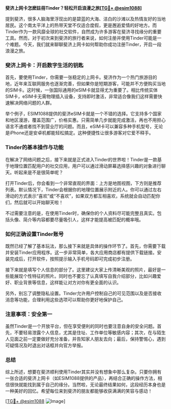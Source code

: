 **斐济上网卡怎麽註冊Tinder？轻松开启浪漫之旅[[TG💪+ @esim1088](https://t.me/s/esim1088)]**

提到斐济，很多人脑海里浮现出的是碧蓝的大海、洁白的沙滩以及热情友好的当地居民。这个南太平洋上的热带天堂不仅适合度假，更是邂逅爱情的好地方。而Tinder作为一款风靡全球的社交软件，自然成为许多游客在斐济寻找缘分的重要工具。然而，对于初次来到斐济的旅行者来说，如何注册并使用Tinder可能是一个难题。今天，我们就来聊聊斐济上网卡如何帮助你成功注册Tinder，开启一段浪漫之旅。

### 斐济上网卡：开启数字生活的钥匙

首先，要使用Tinder，你需要一张稳定的上网卡。斐济作为一个热门旅游目的地，近年来互联网服务也逐渐完善，但如果你是短期游客，可能并不方便购买当地的SIM卡。这时候，一张国际通用的eSIM卡就显得尤为重要了。相比传统实体SIM卡，eSIM卡无需物理插入设备，支持即时激活，非常适合像我们这样需要快速解决网络问题的人群。

举个例子，ESIM1088提供的斐济eSIM卡就是一个不错的选择。它支持多个国家和地区漫游，覆盖范围广，价格实惠。只需简单几步就能完成激活，再也不用担心语言不通或者找不到营业厅的问题。而且，eSIM卡可以兼容多种手机型号，无论是iPhone还是安卓机都能轻松搞定。这种便捷性让很多游客对它爱不释手。

### Tinder的基本操作与功能

在解决了网络问题之后，接下来就是正式进入Tinder的世界啦！Tinder是一款基于地理位置匹配用户的社交应用，用户可以通过滑动屏幕选择感兴趣的对象进行聊天。听起来是不是很简单呢？

打开Tinder后，你会看到一个非常直观的界面：上方是地图视图，下方则是推荐列表。默认情况下，Tinder会根据你的地理位置展示附近的人。你可以通过左右滑动的方式表示“喜欢”或“不喜欢”，如果双方都互相喜欢，系统就会自动匹配你们，然后就可以开始聊天啦！

不过需要注意的是，在使用Tinder时，确保你的个人资料尽可能完整且真实。包括头像、简介等内容都要尽量吸引人，这样才能提高被匹配的概率哦。

### 如何正确设置Tinder账号

既然已经了解了基本玩法，那么接下来就是具体的操作环节了。首先，你需要下载并安装Tinder应用程序。这一步非常简单，各大应用商店都有提供下载链接。安装完成后，打开软件，按照提示输入手机号码即可完成初步注册。

接下来就是填写个人信息的部分了。这里建议大家上传清晰美观的照片，最好是一些能展现个性特征的照片。同时也不要忘了认真填写自我介绍部分，比如兴趣爱好、职业背景等信息，这样能让对方对你有更全面的认识。

另外，别忘了调整隐私设置。Tinder允许用户控制自己的可见范围以及是否接收消息等功能，合理利用这些选项可以帮助你更好地保护自己。

### 注意事项：安全第一

虽然Tinder是一个开放平台，但在享受便利的同时也要注意自身的安全问题。首先，不要轻易泄露个人信息，尤其是住址、工作单位等敏感内容；其次，在与陌生人见面之前一定要做好充分准备，并告知家人朋友去向；最后，保持警惕心，遇到可疑情况及时退出对话框并向官方举报。

### 总结

综上所述，想要在斐济顺利使用Tinder其实并没有想象中那么复杂。只要你拥有一张合适的斐济上网卡（如ESIM1088提供的产品），再结合正确的操作方法，相信很快就能找到属于自己的缘分。当然啦，无论最终结果如何，这段经历本身也是一种美好的回忆。希望每位来到斐济的朋友都能够收获满满的笑容与感动！

[[TG💪+ @esim1088](https://t.me/s/esim1088) ![Image](https://i.postimg.cc/4NQfJmqS/Snipaste-2025-05-13-00-14-12.png)]